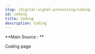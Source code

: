 ```yaml
---
slug: /digital-signal-processing/coding
id: coding
title: Coding
description: Coding
---
```


**Main Source : **

Coding page
